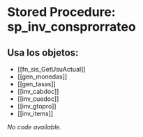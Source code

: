 # Stored Procedure: sp_inv_consprorrateo

## Usa los objetos:
- [[fn_sis_GetUsuActual]]
- [[gen_monedas]]
- [[gen_tasas]]
- [[inv_cabdoc]]
- [[inv_cuedoc]]
- [[inv_gtopro]]
- [[inv_items]]

*No code available.*
